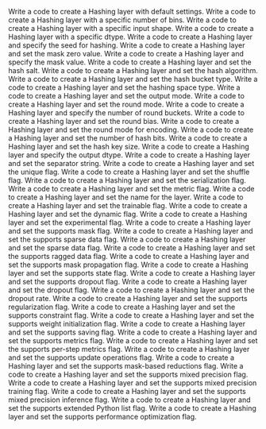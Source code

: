 Write a code to create a Hashing layer with default settings.
Write a code to create a Hashing layer with a specific number of bins.
Write a code to create a Hashing layer with a specific input shape.
Write a code to create a Hashing layer with a specific dtype.
Write a code to create a Hashing layer and specify the seed for hashing.
Write a code to create a Hashing layer and set the mask zero value.
Write a code to create a Hashing layer and specify the mask value.
Write a code to create a Hashing layer and set the hash salt.
Write a code to create a Hashing layer and set the hash algorithm.
Write a code to create a Hashing layer and set the hash bucket type.
Write a code to create a Hashing layer and set the hashing space type.
Write a code to create a Hashing layer and set the output mode.
Write a code to create a Hashing layer and set the round mode.
Write a code to create a Hashing layer and specify the number of round buckets.
Write a code to create a Hashing layer and set the round bias.
Write a code to create a Hashing layer and set the round mode for encoding.
Write a code to create a Hashing layer and set the number of hash bits.
Write a code to create a Hashing layer and set the hash key size.
Write a code to create a Hashing layer and specify the output dtype.
Write a code to create a Hashing layer and set the separator string.
Write a code to create a Hashing layer and set the unique flag.
Write a code to create a Hashing layer and set the shuffle flag.
Write a code to create a Hashing layer and set the serialization flag.
Write a code to create a Hashing layer and set the metric flag.
Write a code to create a Hashing layer and set the name for the layer.
Write a code to create a Hashing layer and set the trainable flag.
Write a code to create a Hashing layer and set the dynamic flag.
Write a code to create a Hashing layer and set the experimental flag.
Write a code to create a Hashing layer and set the supports mask flag.
Write a code to create a Hashing layer and set the supports sparse data flag.
Write a code to create a Hashing layer and set the sparse data flag.
Write a code to create a Hashing layer and set the supports ragged data flag.
Write a code to create a Hashing layer and set the supports mask propagation flag.
Write a code to create a Hashing layer and set the supports state flag.
Write a code to create a Hashing layer and set the supports dropout flag.
Write a code to create a Hashing layer and set the dropout flag.
Write a code to create a Hashing layer and set the dropout rate.
Write a code to create a Hashing layer and set the supports regularization flag.
Write a code to create a Hashing layer and set the supports constraint flag.
Write a code to create a Hashing layer and set the supports weight initialization flag.
Write a code to create a Hashing layer and set the supports saving flag.
Write a code to create a Hashing layer and set the supports metrics flag.
Write a code to create a Hashing layer and set the supports per-step metrics flag.
Write a code to create a Hashing layer and set the supports update operations flag.
Write a code to create a Hashing layer and set the supports mask-based reductions flag.
Write a code to create a Hashing layer and set the supports mixed precision flag.
Write a code to create a Hashing layer and set the supports mixed precision training flag.
Write a code to create a Hashing layer and set the supports mixed precision inference flag.
Write a code to create a Hashing layer and set the supports extended Python list flag.
Write a code to create a Hashing layer and set the supports performance optimization flag.
